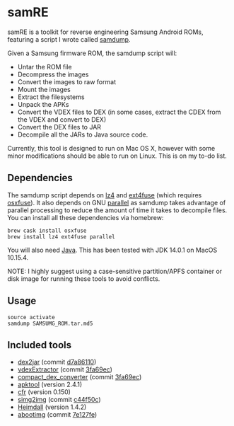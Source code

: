 # samRE
samRE is a toolkit for reverse engineering Samsung Android ROMs, featuring a script I wrote called [samdump](../master/bin/samdump).

Given a Samsung firmware ROM, the samdump script will:
* Untar the ROM file
* Decompress the images
* Convert the images to raw format
* Mount the images
* Extract the filesystems
* Unpack the APKs
* Convert the VDEX files to DEX (in some cases, extract the CDEX from the VDEX and convert to DEX)
* Convert the DEX files to JAR
* Decompile all the JARs to Java source code.

Currently, this tool is designed to run on Mac OS X, however with some minor modifications should be able to run on Linux. This is on my to-do list.
## Dependencies
The samdump script depends on [lz4](https://github.com/lz4/lz4) and [ext4fuse](https://github.com/gerard/ext4fuse) (which requires [osxfuse](https://osxfuse.github.io/)). It also depends on GNU [parallel](https://www.gnu.org/software/parallel/) as samdump takes advantage of parallel processing to reduce the amount of time it takes to decompile files. You can install all these dependencies via homebrew:
```
brew cask install osxfuse
brew install lz4 ext4fuse parallel
```
You will also need [Java](https://www.oracle.com/java/). This has been tested with JDK 14.0.1 on MacOS 10.15.4.

NOTE: I highly suggest using a case-sensitive partition/APFS container or disk image for running these tools to avoid conflicts.
## Usage
```
source activate
samdump SAMSUMG_ROM.tar.md5
```
## Included tools
* [dex2jar](https://github.com/pxb1988/dex2jar) (commit [d7a86110](https://github.com/pxb1988/dex2jar/tree/d7a86110baba3f845973017021fb10664b1b90d2))
* [vdexExtractor](https://github.com/anestisb/vdexExtractor) (commit [3fa69ec](https://github.com/anestisb/vdexExtractor/tree/78f283b60ab6991fa27eeaff7d7be16409401c08))
* [compact_dex_converter](https://github.com/anestisb/vdexExtractor/blob/master/README.md) (commit [3fa69ec](https://github.com/anestisb/vdexExtractor/tree/78f283b60ab6991fa27eeaff7d7be16409401c08))
* [apktool](https://ibotpeaches.github.io/Apktool) (version 2.4.1)
* [cfr](https://www.benf.org/other/cfr) (version 0.150)
* [simg2img](https://android.googlesource.com/platform/system/core/+/refs/heads/master/libsparse) (commit [c44f50c](https://android.googlesource.com/platform/system/core/+/c44f50ca587aefac5505a1f1298e5c01da63baca))
* [Heimdall](https://gitlab.com/BenjaminDobell/Heimdall) (version 1.4.2)
* [abootimg](https://github.com/ggrandou/abootimg) (commit [7e127fe](https://github.com/ggrandou/abootimg/tree/7e127fee6a3981f6b0a50ce9910267cd501e09d4))
